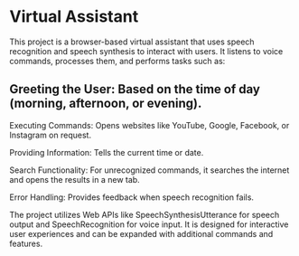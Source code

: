 # Virtual Assistant

This project is a browser-based virtual assistant that uses speech recognition and speech synthesis to interact with users. It listens to voice commands, processes them, and performs tasks such as:

## Greeting the User: Based on the time of day (morning, afternoon, or evening).

Executing Commands: Opens websites like YouTube, Google, Facebook, or Instagram on request.

Providing Information: Tells the current time or date.

Search Functionality: For unrecognized commands, it searches the internet and opens the results in a new tab.

Error Handling: Provides feedback when speech recognition fails.

The project utilizes Web APIs like SpeechSynthesisUtterance for speech output and SpeechRecognition for voice input. It is designed for interactive user experiences and can be expanded with additional commands and features.
